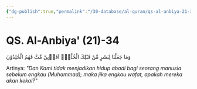 ```yaml
---
{"dg-publish":true,"permalink":"/30-database/al-quran/qs-al-anbiya-21-34/"}
---
```



# QS. Al-Anbiya' (21)-34
وَمَا جَعَلْنَا لِبَشَرٍ مِّنْ قَبْلِكَ الْخُلْدَۗ اَفَا۟ىِٕنْ مِّتَّ فَهُمُ الْخٰلِدُوْنَ 

Artinya: *"Dan Kami tidak menjadikan hidup abadi bagi seorang manusia sebelum engkau (Muhammad); maka jika engkau wafat, apakah mereka akan kekal?"*

